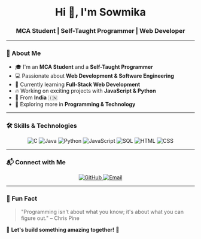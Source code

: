    <!-- Sowmika's GitHub Profile -->

   <h1 align="center">Hi 👋, I'm Sowmika</h1>
   <h3 align="center">MCA Student | Self-Taught Programmer | Web Developer</h3>

   ---

   ### 🚀 About Me
   - 🎓 I'm an **MCA Student** and a **Self-Taught Programmer**
   - 💻 Passionate about **Web Development & Software Engineering**
   - 🌱 Currently learning **Full-Stack Web Development**
   - 🔥 Working on exciting projects with **JavaScript & Python**
   - 📍 From **India** 🇮🇳
   - 📖 Exploring more in **Programming & Technology**

   ---

   ### 🛠️ Skills & Technologies

 <p align="center">
  <img src="https://img.shields.io/badge/-C-00599C?logo=c&logoColor=white&style=for-the-badge" alt="C" />
  <img src="https://img.shields.io/badge/-Java-007396?logo=java&logoColor=white&style=for-the-badge" alt="Java" />
  <img src="https://img.shields.io/badge/-Python-3776AB?logo=python&logoColor=white&style=for-the-badge" alt="Python" />
  <img src="https://img.shields.io/badge/-JavaScript-F7DF1E?logo=javascript&logoColor=black&style=for-the-badge" alt="JavaScript" />
  <img src="https://img.shields.io/badge/-SQL-4479A1?logo=mysql&logoColor=white&style=for-the-badge" alt="SQL" />
  <img src="https://img.shields.io/badge/-HTML-E34F26?logo=html5&logoColor=white&style=for-the-badge" alt="HTML" />
  <img src="https://img.shields.io/badge/-CSS-1572B6?logo=css3&logoColor=white&style=for-the-badge" alt="CSS" />
</p>


   ---

   ### 📬 Connect with Me
   <p align="center">
     <a href="https://github.com/SowmisHud" target="_blank">
       <img src="https://img.shields.io/badge/GitHub-181717?logo=github&logoColor=white&style=for-the-badge" alt="GitHub" />
     </a>
     <a href="mailto:deepuvram143@gmail.com">
       <img src="https://img.shields.io/badge/Email-D14836?logo=gmail&logoColor=white&style=for-the-badge" alt="Email" />
     </a>
   </p>

   ---

   ### 🌟 Fun Fact
   > "Programming isn't about what you know; it's about what you can figure out." – Chris Pine

   🚀 **Let's build something amazing together!** 🚀

